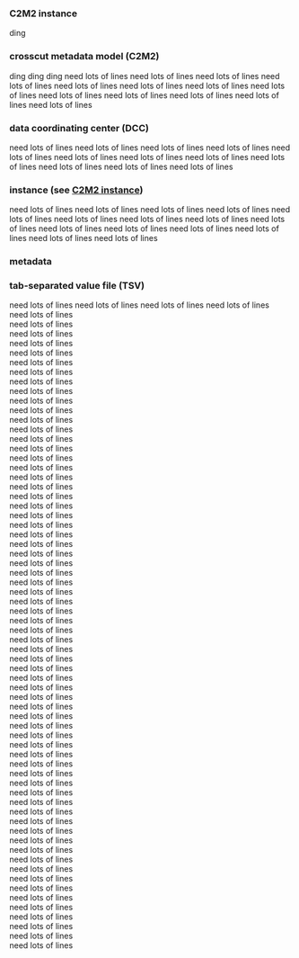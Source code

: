 ### C2M2 instance

ding

### crosscut metadata model (C2M2)

ding
ding
ding
need lots of lines
need lots of lines
need lots of lines
need lots of lines
need lots of lines
need lots of lines
need lots of lines
need lots of lines
need lots of lines
need lots of lines
need lots of lines
need lots of lines
need lots of lines

### data coordinating center (DCC)
need lots of lines
need lots of lines
need lots of lines
need lots of lines
need lots of lines
need lots of lines
need lots of lines
need lots of lines
need lots of lines
need lots of lines
need lots of lines
need lots of lines

### instance (see [C2M2 instance](#c2m2-instance))
need lots of lines
need lots of lines
need lots of lines
need lots of lines
need lots of lines
need lots of lines
need lots of lines
need lots of lines
need lots of lines
need lots of lines
need lots of lines
need lots of lines
need lots of lines
need lots of lines
need lots of lines

### metadata

### tab-separated value file (TSV)
need lots of lines
need lots of lines
need lots of lines
need lots of lines<br>
need lots of lines<br>
need lots of lines<br>
need lots of lines<br>
need lots of lines<br>
need lots of lines<br>
need lots of lines<br>
need lots of lines<br>
need lots of lines<br>
need lots of lines<br>
need lots of lines<br>
need lots of lines<br>
need lots of lines<br>
need lots of lines<br>
need lots of lines<br>
need lots of lines<br>
need lots of lines<br>
need lots of lines<br>
need lots of lines<br>
need lots of lines<br>
need lots of lines<br>
need lots of lines<br>
need lots of lines<br>
need lots of lines<br>
need lots of lines<br>
need lots of lines<br>
need lots of lines<br>
need lots of lines<br>
need lots of lines<br>
need lots of lines<br>
need lots of lines<br>
need lots of lines<br>
need lots of lines<br>
need lots of lines<br>
need lots of lines<br>
need lots of lines<br>
need lots of lines<br>
need lots of lines<br>
need lots of lines<br>
need lots of lines<br>
need lots of lines<br>
need lots of lines<br>
need lots of lines<br>
need lots of lines<br>
need lots of lines<br>
need lots of lines<br>
need lots of lines<br>
need lots of lines<br>
need lots of lines<br>
need lots of lines<br>
need lots of lines<br>
need lots of lines<br>
need lots of lines<br>
need lots of lines<br>
need lots of lines<br>
need lots of lines<br>
need lots of lines<br>
need lots of lines<br>
need lots of lines<br>
need lots of lines<br>
need lots of lines<br>
need lots of lines<br>
need lots of lines<br>
need lots of lines<br>
need lots of lines<br>
need lots of lines<br>
need lots of lines<br>
need lots of lines<br>
